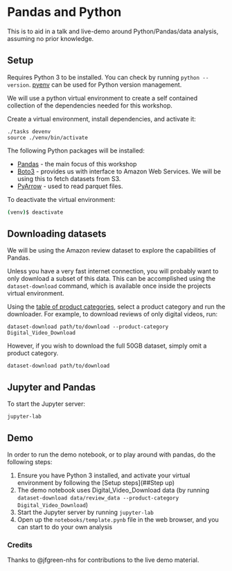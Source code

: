 # Pandas and Python

This is to aid in a talk and live-demo around Python/Pandas/data analysis, assuming no prior knowledge.

## Setup

Requires Python 3 to be installed. You can check by running `python --version`. [pyenv](https://github.com/pyenv/pyenv) can be used for Python version management.

We will use a python virtual environment to create a self contained collection
of the dependencies needed for this workshop.

Create a virtual environment, install dependencies, and activate it:

```
./tasks devenv
source ./venv/bin/activate
```

The following Python packages will be installed:

- [Pandas](https://pandas.pydata.org/docs/) - the main focus of this workshop
- [Boto3](https://pypi.org/project/boto3/) - provides us with interface to Amazon
  Web Services. We will be using this to fetch datasets from S3.
- [PyArrow](https://pypi.org/project/pyarrow/) - used to read parquet files.

To deactivate the virtual environment:
```sh
(venv)$ deactivate
```

## Downloading datasets

We will be using the Amazon review dataset to explore the capabilities of Pandas.

Unless you have a very fast internet connection, you will probably want to only
download a subset of this data. This can be accomplished using the
`dataset-download` command, which is available once inside the projects
virtual environment.

Using the [table of product categories](product_categories.md), select a
product category and run the downloader. For example, to download reviews of
only digital videos, run:

```
dataset-download path/to/download --product-category Digital_Video_Download
```

However, if you wish to download the full 50GB dataset, simply omit a product
category.

```
dataset-download path/to/download
```

## Jupyter and Pandas

To start the Jupyter server:
```
jupyter-lab
```

## Demo

In order to run the demo notebook, or to play around with pandas, do the following steps:

1. Ensure you have Python 3 installed, and activate your virtual environment by following the [Setup steps](##Step up)
2. The demo notebook uses Digital_Video_Download data (by running `dataset-download data/review_data --product-category Digital_Video_Download`)
3. Start the Jupyter server by running `jupyter-lab`
4. Open up the `notebooks/template.pynb` file in the web browser, and you can start to do your own analysis

### Credits

Thanks to @jfgreen-nhs for contributions to the live demo material.